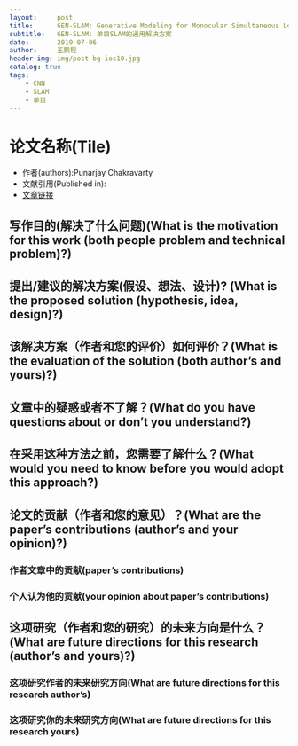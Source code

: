 ```yaml
---
layout:     post
title:      GEN-SLAM: Generative Modeling for Monocular Simultaneous Localization and Mapping
subtitle:   GEN-SLAM: 单目SLAM的通用解决方案
date:       2019-07-06
author:     王鹏程
header-img: img/post-bg-ios10.jpg
catalog: true
tags:
    - CNN
    - SLAM
    - 单目
---
```


# 论文名称(Tile)

- 作者(authors):Punarjay Chakravarty
- 文献引用(Published in): 
- [文章链接](https://arxiv.org/abs/1902.02086)


## 写作目的(解决了什么问题)(What is the motivation for this work (both people problem and technical problem)?)





## 提出/建议的解决方案(假设、想法、设计)? (What is the proposed solution (hypothesis, idea, design)?)





## 该解决方案（作者和您的评价）如何评价？(What is the evaluation of the solution (both author’s and yours)?)


## 文章中的疑惑或者不了解？(What do you have questions about or don’t you understand?)

## 在采用这种方法之前，您需要了解什么？(What would you need to know before you would adopt this approach?)

## 论文的贡献（作者和您的意见）？(What are the paper’s contributions (author’s and your opinion)?)

### 作者文章中的贡献(paper’s contributions)


### 个人认为他的贡献(your opinion about paper’s contributions)




## 这项研究（作者和您的研究）的未来方向是什么？(What are future directions for this research (author’s and yours)?)



### 这项研究作者的未来研究方向(What are future directions for this research author’s)



### 这项研究你的未来研究方向(What are future directions for this research yours)